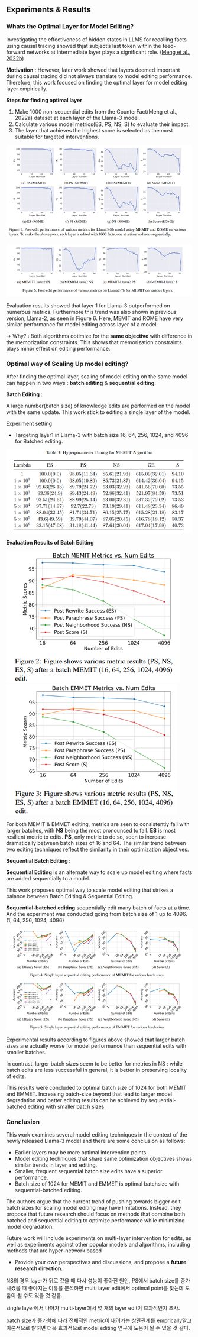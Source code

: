 
## Experiments & Results

### Whats the Optimal Layer for Model Editing?

Investigating the effectiveness of hidden states in LLMS for recalling facts using causal tracing showed thjat subject’s last token within the feed-forward networks at intermediate layer plays a significant role. [(Meng et al., 2022b)](https://arxiv.org/pdf/2210.07229)

**Motivation** : However, later work showed that layers deemed important during causal tracing did not always translate to model editing performance. Therefore, this work focused on finding the optimal layer for model editing layer empirically.

**Steps for finding optimal layer**

1. Make 1000 non-sequential edits from the CounterFact(Meng et al., 2022a) dataset at each layer of the Llama-3 model.
2. Calculate various model metrics(ES, PS, NS, S) to evaluate their impact.
3. The layer that achieves the highest score is selected as the most suitable for targeted interventions.

<p align="center">
  <img src="Blog%20Post/Untitled.png" alt="." width=\textwidth > 
</p>
<p align="center">
  <img src="Blog%20Post/Untitled%201.png" alt="." width=\textwidth > 
</p>

Evaluation results showed that layer 1 for Llama-3 outperformed on numerous metrics. Furthermore this trend was also shown in previous version, Llama-2, as seen in Figure 6. Here, MEMIT and ROME have very similar performance for model editing across layer of a model.

→ Why? : Both algorithms optimize for the **same objective** with difference in the memorization constraints. This shows that memorization constraints plays minor effect on editing performance.

### **Optimal** way of Scaling Up model editing?

After finding the optimal layer, scaling of model editing on the same model can happen in two ways : **batch editing** & **sequential editing**.

**Batch Editing :**

A large number(batch size) of knowledge edits are performed on the model with the same update. This work stick to editing a single layer of the model.

Experiment setting
- Targeting layer1 in Llama-3 with  batch size 16, 64, 256, 1024, and 4096 for Batched editing.

<p align="center">
    <img src="Blog%20Post/Untitled%202.png" alt="." > 
</p>

**Evaluation Results of Batch Editing**

<p align="left">
    <img src="Blog%20Post/Untitled%203.png" alt="." >
    <img src="Blog%20Post/Untitled%204.png" alt="." > 
</p>


For both MEMIT & EMMET editing, metrics are seen to consistently fall with larger batches, with **NS** being the most pronounced to fall. **ES** is most resilient metric to edits. **PS**, only metric to do so, seen to increase dramatically between batch sizes of 16 and 64.
The similar trend between two editing techniques reflect the similarity in their optimization objectives.


**Sequential Batch Editing :** 

**Sequential Editing** is an alternate way to scale up model editing where facts are added sequentially to a model.

This work proposes optimal way to scale model editing that strikes a balance between Batch Editing & Sequential Editing.

**Sequential-batched editing** sequentially edit many batch of facts at a time. And the experiment was conducted going from batch size of 1 up to 4096. (1, 64, 256, 1024, 4096)

![Untitled](Blog%20Post/Untitled%205.png)

Experimental results according to figures above showed that larger batch sizes are actually worse for model performance than sequential edits with smaller batches. 

In contrast, larger batch sizes seem to be better for metrics in NS : while batch edits are less successful in general, it is better in preserving locality of edits.

This results were concluded to optimal batch size of 1024 for both MEMIT and EMMET. Increasing batch-size beyond that lead to larger model degradation and better editing results can be achieved by sequential-batched editing with smaller batch sizes. 

### Conclusion

This work examines several model editing techniques in the context of the newly released Llama-3 model and there are some conclusion as follows:

- Earlier layers may be more optimal intervention points.
- Model editing techniques that share same optimization objectives shows similar trends in layer and editing.
- Smaller, frequent sequential batch size edits have a superior performance.
- Batch size of 1024 for MEMIT and EMMET is optimal batchsize with sequential-batched editing.

 The authors argue that the current trend of pushing towards bigger edit batch sizes for scaling model editing may have limitations. Instead, they propose that future research should focus on methods that combine both batched and sequential editing to optimize performance while minimizing model degradation.

Future work will include experiments on multi-layer intervention for edits, as well as experiments against other popular models and algorithms, including methods that are hyper-network based

- Provide your own perspectives and discussions, and propose a **future research direction.**

NS의 경우 layer가 뒤로 갔을 때 다시 성능이 좋아진 원인, PS에서 batch size를 증가 시켰을 때 좋아지는 이유를 분석하면 multi layer edit에서 optimal point를 찾는데 도움이 될 수도 있을 것 같음.

single layer에서 나아가 multi-layer에서 몇 개의 layer edit이 효과적인지 조사.

batch size가 증가함에 따라 전체적인 metric이 내려가는 상관관계를 emprically말고 이론적으로 밝히면 더욱 효과적으로 model editing 연구에 도움이 될 수 있을 것 같다.
